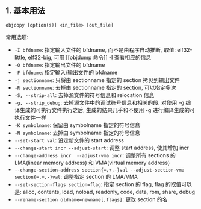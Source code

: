 ## 1. 基本用法
```shell
objcopy [option(s)] <in_file> [out_file]
```

常用选项: 
- `-I bfdname`: 指定输入文件的 bfdname, 而不是由程序自动推断, 取值: elf32-little, elf32-big, 可用 [[objdump 命令]] -I 查看相应的信息
- `-O bfdname`: 指定输出文件的 bfdname
- `-F bfdname`: 指定输入/输出文件的 bfdname
- `-j sectionname`: 只将由 sectionname 指定的 section 拷贝到输出文件 
- `-R sectionname`: 去掉由 sectionname 指定的 section, 可以指定多次
- `-S, --strip-all`: 去掉源文件的符号信息和 relocation 信息
- `-g, --strip_debug`: 去掉源文件中的调试符号信息和相关的段. 对使用 -g 编译生成的可执行文件执行之后, 生成的结果几乎和不使用 -g 进行编译生成的可执行文件一样
- `-K symbolname`: 保留由 symbolname 指定的符号信息
- `-N symbolname`: 去掉由 symbolname 指定的符号信息
- `--set-start val`: 设定新文件的 start address
- `--change-start incr --adjust-start`: 调整 start address, 使其增加 incr
- `--change-address incr  --adjust-vma incr`: 调整所有 sections 的  LMA(linear memory address) 和 VMA(virtual memory address)
- `--change-section-address section{=,+,-}val --adjust-section-vma section{=,+,-}val`: 调整指定 section 的 LMA/VMA
- `--set-section-flags section=flag`: 指定 section 的 flag, flag 的取值可以是: alloc, contents, load, noload, readonly, code, data, rom, share, debug
- `--rename-section oldname=newname[,flags]`: 更改 section 的名